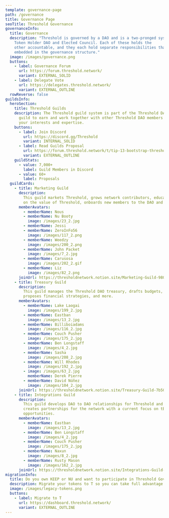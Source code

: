 ```yaml
---
template: governance-page
path: /governance
title: Governance Page
seoTitle: Threshold Governance
governanceInfo:
  title: Governance
  description: "Threshold is governed by a DAO and is a two-pronged system: the
    Token Holder DAO and Elected Council. Each of these holds the
    other accountable, and they each hold separate responsibilities that are
    embedded in the governance structure."
  image: /images/governance.png
  buttons:
    - label: Governance Forum
      url: https://forum.threshold.network/
      variant: EXTERNAL_SOLID
    - label: Delegate Vote
      url: https://delegates.threshold.network/
      variant: EXTERNAL_OUTLINE
  rowReverse: false
guildsInfo:
  heroSection:
    title: Threshold Guilds
    description: The Threshold guild system is part of the Threshold DAO. Join a
      guild to earn and work together with other Threshold DAO members based on
      your interests and expertise.
    buttons:
      - label: Join Discord
        url: https://discord.gg/Threshold
        variant: INTERNAL_SOLID
      - label: Read Guilds Proposal
        url: https://forum.threshold.network/t/tip-13-bootstrap-threshold-dao-guilds/246
        variant: EXTERNAL_OUTLINE
    guildStats:
      - value: 7,000+
        label: Guild Members in Discord
      - value: 60+
        label: Proposals
  guildCards:
    - title: Marketing Guild
      description:
        This guild markets Threshold, grows network contributors, educates
        on the value of Threshold, onboards new members to the DAO and more.
      memberAvatars:
        - memberName: Nous
        - memberName: Nu Booty
          image: /images/23_2.jpg
        - memberName: Jessi
        - memberName: ZeroInFo56
          image: /images/117_2.png
        - memberName: Weedzy
          image: /images/200_2.png
        - memberName: John Packet
          image: /images/7_2.jpg
        - memberName: Carusosa
          image: /images/202_2.gif
        - memberName: Liz
          image: /images/82_2.png
      joinUrl: https://thresholdnetwork.notion.site/Marketing-Guild-9803f6d29d09481da9a99264ec625aab
    - title: Treasury Guild
      description:
        This guild manages the Threshold DAO treasury, drafts budgets,
        proposes financial strategies, and more.
      memberAvatars:
        - memberName: Lake Laogai
          image: /images/199_2.jpg
        - memberName: Eastban
          image: /images/13_2.jpg
        - memberName: Billiboiadams
          image: /images/116_2.jpg
        - memberName: Couch Pusher
          image: /images/175_2.jpg
        - memberName: Ben Longstaff
          image: /images/4_2.jpg
        - memberName: Sasha
          image: /images/208_2.jpg
        - memberName: Will Rhodes
          image: /images/192_2.jpg
        - image: /images/63_2.jpg
          memberName: Derek Pierre
        - memberName: David Núñez
          image: /images/104_2.jpg
      joinUrl: https://thresholdnetwork.notion.site/Treasury-Guild-7b50c4d66c0a4f93991cc64352d6ce73
    - title: Integrations Guild
      description:
        This guild develops DAO to DAO relationships for Threshold and
        creates partnerships for the network with a current focus on tBTC v2
        opportunities.
      memberAvatars:
        - memberName: Eastban
          image: /images/13_2.jpg
        - memberName: Ben Longstaff
          image: /images/4_2.jpg
        - memberName: Couch Pusher
          image: /images/175_2.jpg
        - memberName: Naxun
          image: /images/8_2.jpg
        - memberName: Rusty Mason
          image: /images/162_2.jpg
      joinUrl: https://thresholdnetwork.notion.site/Integrations-Guild-4ff2e5fdea4442d7af19d27342ab8225
migrationInfo:
  title: Do you own KEEP or NU and want to participate in Threshold Governance?
  description: Migrate your tokens to T so you can take full advantage of the Threshold DAO.
  image: /images/legacy-tokens.png
  buttons:
    - label: Migrate to T
      url: https://dashboard.threshold.network/
      variant: EXTERNAL_OUTLINE
---
```

